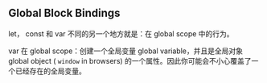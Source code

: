 ## Global Block Bindings

let， const 和 var 不同的另一个地方就是：在 global scope 中的行为。

var 在 global scope：创建一个全局变量 global variable，并且是全局对象 global object \( `window` in browsers\) 的一个属性。因此你可能会不小心覆盖了一个已经存在的全局变量。


